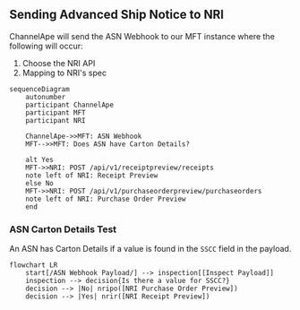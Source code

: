 ## Sending Advanced Ship Notice to NRI

ChannelApe will send the ASN Webhook to our MFT instance where the following will occur:
1. Choose the NRI API
1. Mapping to NRI's spec

```mermaid
sequenceDiagram
    autonumber
    participant ChannelApe
    participant MFT
    participant NRI

    ChannelApe->>MFT: ASN Webhook
    MFT-->>MFT: Does ASN have Carton Details?

    alt Yes
    MFT->>NRI: POST /api/v1/receiptpreview/receipts
    note left of NRI: Receipt Preview
    else No
    MFT->>NRI: POST /api/v1/purchaseorderpreview/purchaseorders
    note left of NRI: Purchase Order Preview
    end
```

### ASN Carton Details Test

An ASN has Carton Details if a value is found in the `SSCC` field in the payload.

```mermaid
flowchart LR
    start[/ASN Webhook Payload/] --> inspection[[Inspect Payload]]
    inspection --> decision{Is there a value for SSCC?}
    decision --> |No| nripo([NRI Purchase Order Preview])
    decision --> |Yes| nrir([NRI Receipt Preview])
```